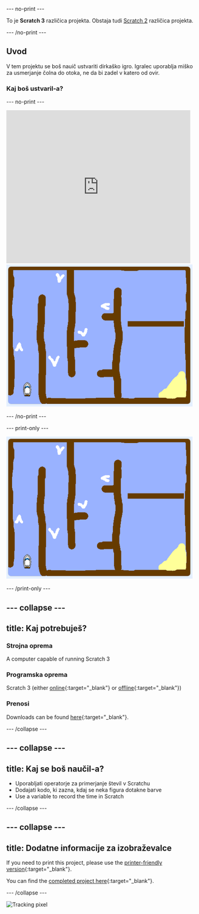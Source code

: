 \--- no-print \---

To je **Scratch 3** različica projekta. Obstaja tudi [Scratch 2](https://projects.raspberrypi.org/en/projects/boat-race-scratch2) različica projekta.

\--- /no-print \---

## Uvod

V tem projektu se boš nauič ustvariti dirkaško igro. Igralec uporablja miško za usmerjanje čolna do otoka, ne da bi zadel v katero od ovir.

### Kaj boš ustvaril-a?

\--- no-print \---

<div class="scratch-preview">
  <iframe allowtransparency="true" width="485" height="402" src="https://scratch.mit.edu/projects/embed/276662533/?autostart=false" frameborder="0" scrolling="no"></iframe>
  <img src="images/boat_race_demo.png">
</div>

\--- /no-print \---

\--- print-only \---

![boat race demo](images/boat_race_demo.png)

\--- /print-only \---

## \--- collapse \---

## title: Kaj potrebuješ?

### Strojna oprema

A computer capable of running Scratch 3

### Programska oprema

Scratch 3 (either [online](https://rpf.io/scratchon){:target="_blank"} or [offline](https://rpf.io/scratchoff){:target="_blank"})

### Prenosi

Downloads can be found [here](http://rpf.io/p/en/boat-race-go){:target="_blank"}.

\--- /collapse \---

## \--- collapse \---

## title: Kaj se boš naučil-a?

- Uporabljati operatorje za primerjanje števil v Scratchu
- Dodajati kodo, ki zazna, kdaj se neka figura dotakne barve
- Use a variable to record the time in Scratch

\--- /collapse \---

## \--- collapse \---

## title: Dodatne informacije za izobraževalce

If you need to print this project, please use the [printer-friendly version](https://projects.raspberrypi.org/en/projects/boat-race/print){:target="_blank"}.

You can find the [completed project here](http://rpf.io/p/en/boat-race-get){:target="_blank"}.

\--- /collapse \---

![Tracking pixel](https://code.org/api/hour/begin_codeclub_boatrace.png)